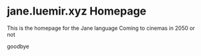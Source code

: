 # jane.luemir.xyz Homepage

This is the homepage for the Jane language
Coming to cinemas in 2050
or not

goodbye
